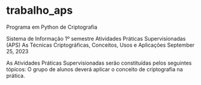 # trabalho_aps
Programa em Python de Criptografia

Sistema de Informação
1º semestre
Atividades Práticas Supervisionadas (APS)
As Técnicas Criptográficas, Conceitos, Usos e Aplicações
September 25, 2023

As Atividades Práticas Supervisionadas serão constituídas pelos seguintes tópicos:
O grupo de alunos deverá aplicar o conceito de criptografia na prática. 
